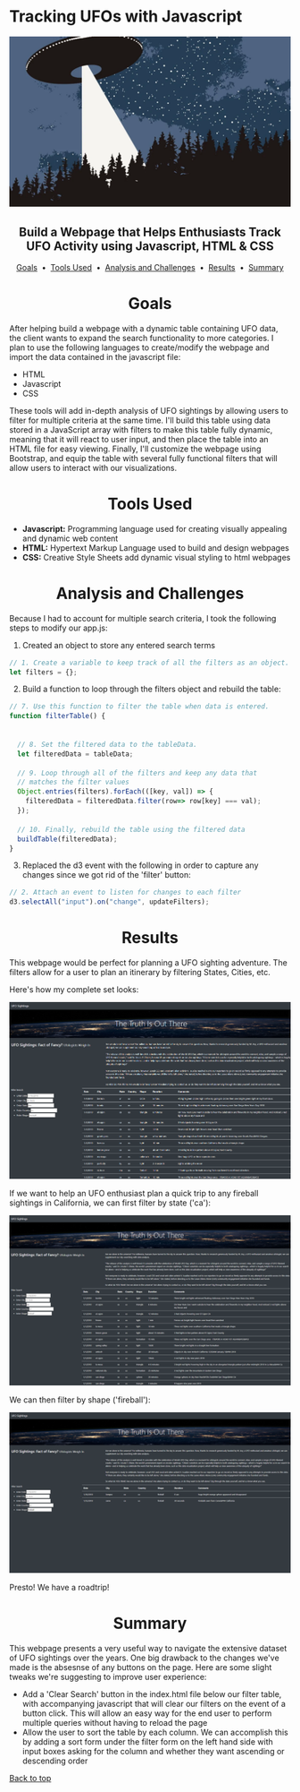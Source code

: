 # Tracking UFOs with Javascript

<div align="center">
    <img src=images/ufo.webp>
</div>

## <div align="center">Build a Webpage that Helps Enthusiasts Track UFO Activity using Javascript, HTML & CSS</div>

<p align="center">
<a href="#goals">Goals</a> &nbsp;&bull;&nbsp;
<a href="#tools-used">Tools Used</a> &nbsp;&bull;&nbsp;
<a href="#analysis-and-challenges">Analysis and Challenges</a> &nbsp;&bull;&nbsp;
<a href="#results">Results</a> &nbsp;&bull;&nbsp;
<a href="#summary">Summary</a>
</p>

# <div align="center">Goals</div>

After helping build a webpage with a dynamic table containing UFO data, the client wants to expand the search functionality to more categories. I plan to use the following languages to create/modify the webpage and import the data contained in the javascript file:

- HTML
- Javascript
- CSS

These tools will add in-depth analysis of UFO sightings by allowing users to filter for multiple criteria at the same time. I'll build this table using data stored in a JavaScript array with filters to make this table fully dynamic, meaning that it will react to user input, and then place the table into an HTML file for easy viewing. Finally, I'll customize the webpage using Bootstrap, and equip the table with several fully functional filters that will allow users to interact with our visualizations.

# <div align="center">Tools Used</div>
- **Javascript:** Programming language used for creating visually appealing and dynamic web content
- **HTML:** Hypertext Markup Language used to build and design webpages
- **CSS:** Creative Style Sheets add dynamic visual styling to html webpages


# <div align="center">Analysis and Challenges</div>

Because I had to account for multiple search criteria, I took the following steps to modify our app.js:

1. Created an object to store any entered search terms

```javascript
// 1. Create a variable to keep track of all the filters as an object.
let filters = {};
```

2. Build a function to loop through the filters object and rebuild the table:

```javascript
// 7. Use this function to filter the table when data is entered.
function filterTable() {
  

  // 8. Set the filtered data to the tableData.
  let filteredData = tableData;

  // 9. Loop through all of the filters and keep any data that
  // matches the filter values
  Object.entries(filters).forEach(([key, val]) => {
    filteredData = filteredData.filter(row=> row[key] === val);
  });

  // 10. Finally, rebuild the table using the filtered data
  buildTable(filteredData);
}
```
3. Replaced the d3 event with the following in order to capture any changes since we got rid of the 'filter' button:

```javascript
// 2. Attach an event to listen for changes to each filter
d3.selectAll("input").on("change", updateFilters);
```

# <div align="center">Results</div>

This webpage would be perfect for planning a UFO sighting adventure. The filters allow for a user to plan an itinerary by filtering States, Cities, etc.

Here's how my complete set looks:

![full_table](images/updated_table.png)

If we want to help an UFO enthusiast plan a quick trip to any fireball sightings in California, we can first filter by state ('ca'):

![california_filter](images/california_filter.png)

We can then filter by shape ('fireball'):

![california_fireball_filter](images/california-fireballs_filter.png)

Presto! We have a roadtrip!

# <div align="center">Summary</div>

This webpage presents a very useful way to navigate the extensive dataset of UFO sightings over the years. One big drawback to the changes we've made is the absesnse of any buttons on the page. Here are some slight tweaks we're suggesting to improve user experience:

- Add a 'Clear Search' button in the index.html file below our filter table, with accompanying javascript that will clear our filters on the event of a button click. This will allow an easy way for the end user to perform multiple queries without having to reload the page
- Allow the user to sort the table by each column. We can accomplish this by adding a sort form under the filter form on the left hand side with input boxes asking for the column and whether they want ascending or descending order

[Back to top](#tracking-ufos-with-javascript)
